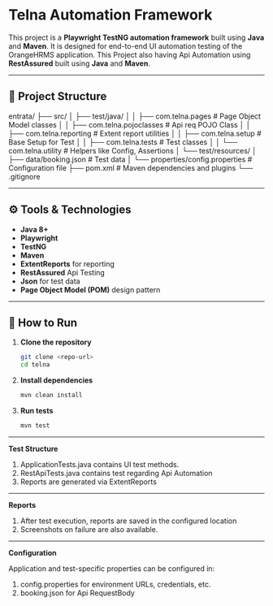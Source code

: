 # Telna Automation Framework

This project is a **Playwright TestNG automation framework** built using **Java** and **Maven**. 
It is designed for end-to-end UI automation testing of the OrangeHRMS application.
This Project also having Api Automation using **RestAssured** built using **Java** and **Maven**.

---

## 📁 Project Structure

entrata/
├── src/
│ ├── test/java/
│ │ ├── com.telna.pages # Page Object Model classes
│ │ ├── com.telna.pojoclasses # Api req POJO Class
│ │ ├── com.telna.reporting # Extent report utilities
│ │ ├── com.telna.setup # Base Setup for Test
│ │ ├── com.telna.tests # Test classes
│ │ └── com.telna.utility # Helpers like Config, Assertions
│ └── test/resources/
│ ├── data/booking.json # Test data
│ └── properties/config.properties # Configuration file
├── pom.xml # Maven dependencies and plugins
└── .gitignore


---

## ⚙️ Tools & Technologies

- **Java 8+**
- **Playwright**
- **TestNG**
- **Maven**
- **ExtentReports** for reporting
- **RestAssured** Api Testing
- **Json** for test data
- **Page Object Model (POM)** design pattern

---

## 🚀 How to Run

1. **Clone the repository**
   ```bash
   git clone <repo-url>
   cd telna

2. **Install dependencies**
   ```bash
   mvn clean install

3. **Run tests**
   ```bash
   mvn test

---
**Test Structure**

1. ApplicationTests.java contains UI test methods.
2. RestApiTests.java contains test regarding Api Automation
3. Reports are generated via ExtentReports

---
**Reports**

1. After test execution, reports are saved in the configured location
2. Screenshots on failure are also available.

---
**Configuration**

Application and test-specific properties can be configured in:

1. config.properties for environment URLs, credentials, etc.
2. booking.json for Api RequestBody
